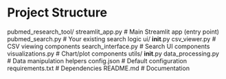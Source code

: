 # Project Structure
pubmed_research_tool/
    streamlit_app.py          # Main Streamlit app (entry point)
    pubmed_search.py          # Your existing search logic
    ui/
        __init__.py
        csv_viewer.py         # CSV viewing components
        search_interface.py   # Search UI components
        visualizations.py     # Chart/plot components
    utils/
        __init__.py
        data_processing.py    # Data manipulation helpers
    config.json              # Default configuration
    requirements.txt         # Dependencies
    README.md               # Documentation